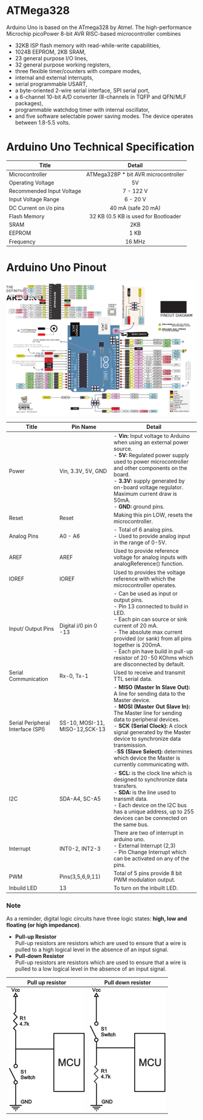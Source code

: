 # ATMega328

Arduino Uno is based on the ATmega328 by Atmel. The high-performance Microchip picoPower 8-bit AVR RISC-based microcontroller combines 
- 32KB ISP flash memory with read-while-write capabilities, 
- 1024B EEPROM, 2KB SRAM, 
- 23 general purpose I/O lines, 
- 32 general purpose working registers, 
- three flexible timer/counters with compare modes, 
- internal and external interrupts, 
- serial programmable USART, 
- a byte-oriented 2-wire serial interface, SPI serial port, 
- a 6-channel 10-bit A/D converter (8-channels in TQFP and QFN/MLF packages), 
- programmable watchdog timer with internal oscillator, 
- and five software selectable power saving modes. The device operates between 1.8-5.5 volts.


# Arduino Uno Technical Specification

| **Title**         | **Detail**           | 
| ------------- |:-------------:| 
| Microcontroller     | ATMega328P * bit AVR microcontroller |
| Operating Voltage     | 5V      |
| Recommended Input Voltage | 7 - 122 V    |
| Input Voltage Range| 6 - 20 V |
| DC Current on i/o pins| 40 mA (safe 20 mA)|
| Flash Memory| 32 KB (0.5 KB is used for Bootloader|
| SRAM| 2KB |
| EEPROM| 1 KB |
| Frequency| 16 MHz|

# Arduino Uno Pinout

![pinout_arduino_uno](./pinout_arduino_uno.png)

| **Title** | **Pin Name**| **Detail** |
| ------------- |-------------| -------------|
| Power | Vin, 3.3V, 5V, GND | - **Vin:** Input voltage to Arduino when using an external power source.  <br> -  **5V:** Regulated power supply used to power microcontroller and other components on the board. <br> - **3.3V:** supply generated by on-board voltage regulator. Maximum current draw is 50mA.<br> - **GND:** ground pins. |
| Reset | Reset | Making this pin LOW, resets the microcontroller. |
| Analog Pins | A0 - A6 | - Total of 6 analog pins. <br> - Used to provide analog input in the range of 0-5V. |
| AREF | AREF | Used to provide reference voltage for analog inputs with analogReference() function.|
| IOREF| IOREF | Used to provides the voltage reference with which the microcontroller operates.
| Input/ Output Pins | Digital i/0 pin 0 -13 | - Can be used as input or output pins. <br> - Pin 13 connected to build in LED. <br>  - Each pin can source or sink current of 20 mA. <br> - The absolute max current provided (or sank) from all pins together is 200mA.<br> - Each pin have build in pull-up resistor of 20-50 KOhms which are disconnected by default.  |
| Serial Communication | Rx-0, Tx-1 | Used to receive and transmit TTL serial data. |
| Serial Peripheral Interface (SPI) | SS-10, MOSI-11, MISO-12,SCK-13 | - **MISO (Master In Slave Out):** A line for sending data to the Master device. <br> - **MOSI (Master Out Slave In):**  The Master line for sending data to peripheral devices.<br> - **SCK (Serial Clock):** A clock signal generated by the Master device to synchronize data transmission. <br> -**SS (Slave Select):** determines which device the Master is currently communicating with. |
| I2C | SDA-A4, SC-A5 | - **SCL:** is the clock line which is designed to synchronize data transfers.<br> - **SDA:** is the line used to transmit data.<br> - Each device on the I2C bus has a unique address, up to 255 devices can be connected on the same bus.|
| Interrupt | INT0-2, INT2-3 | There are two of interrupt in arduino uno.<br> - External Interrupt (2,3) <br> - Pin Change Interrupt which can be activated on any of the pins.|
| PWM | Pins(3,5,6,9,11) | Total of 5 pins provide 8 bit PWM modulation output. |
| Inbuild LED | 13 | To turn on the inbuilt LED. |



### Note
As a reminder, digital logic circuits have three logic states: **high, low and floating (or high impedance)**.
- **Pull-up Resistor** <br> Pull-up resistors are resistors which are used to ensure that a wire is pulled to a high logical level in the absence of an input signal.
- **Pull-down Resistor** <br> Pull-up resistors are resistors which are used to ensure that a wire is pulled to a low logical level in the absence of an input signal.

| **Pull up resistor**| **Pull down resistor** |
|---|---|
|![pull up resistor](./pull-up-resistor.png)| ![pull down resistor](./pull-down-resistor.png)|








